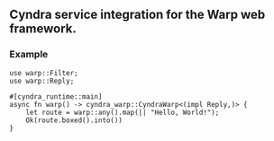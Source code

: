 ## Cyndra service integration for the Warp web framework.

### Example

```rust,no_run
use warp::Filter;
use warp::Reply;

#[cyndra_runtime::main]
async fn warp() -> cyndra_warp::CyndraWarp<(impl Reply,)> {
    let route = warp::any().map(|| "Hello, World!");
    Ok(route.boxed().into())
}
```
